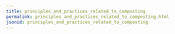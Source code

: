 ```yaml
---
title: principles_and_practices_related_to_composting
permalink: principles_and_practices_related_to_composting.html
jsonid: principles_and_practices_related_to_composting
---
```

